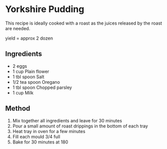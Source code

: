 # Yorkshire Pudding

This recipe is ideally cooked with a roast as the juices released by the roast are needed.

yield = approx 2 dozen

## Ingredients

* 2 eggs
* 1 cup Plain flower
* 1 tbl spoon Salt
* 1/2 tea spoon Oregano
* 1 tbl spoon Chopped parsley
* 1 cup Milk

## Method

1. Mix together all ingredients and leave for 30 minutes
1. Pour a small amount of roast drippings in the bottom of each tray
1. Heat tray in oven for a few minutes
1. Fill each mould 3/4 full
1. Bake for 30 minutes at 180


